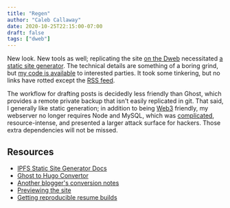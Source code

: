 ```yaml
---
title: "Regen"
author: "Caleb Callaway"
date: 2020-10-25T22:15:00-07:00
draft: false
tags: ["dweb"]
---
```


New look. New tools as well; replicating the site [on the Dweb](http://www.brainvitamins.eth) necessitated [a static site generator](https://gohugo.io/categories/getting-started). The technical details are something of a boring grind, but [my code is available](https://github.com/cqcallaw/www) to interested parties. It took some tinkering, but no links have rotted except the [RSS feed](/blog/index.xml).

The workflow for drafting posts is decidedly less friendly than Ghost, which provides a remote private backup that isn't easily replicated in git. That said, I generally like static generation; in addition to being [Web3](https://blockchainhub.net/web3-decentralized-web/) friendly, my webserver no longer requires Node and MySQL, which was [complicated](/blog/ghost-1-0.md), resource-intense, and presented a larger attack surface for hackers. Those extra dependencies will not be missed.

## Resources

* [IPFS Static Site Generator Docs](https://docs.ipfs.io/how-to/websites-on-ipfs/static-site-generators/)
* [Ghost to Hugo Convertor](https://github.com/jbarone/ghostToHugo)
* [Another blogger's conversion notes](https://blog.davidburela.eth/2020/05/23/converting-my-blog-from-wordpress-to-jekyll.html)
* [Previewing the site](https://ethereum.stackexchange.com/a/89612/64250)
* [Getting reproducible resume builds](https://tex.stackexchange.com/questions/568235/how-do-i-configure-pdflatex-to-output-binary-equivalent-pdfs-if-the-input-tex-fi)
